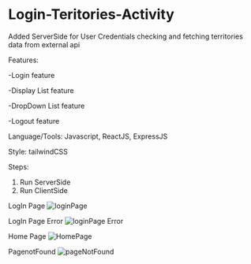 # Login-Teritories-Activity

Added ServerSide for User Credentials checking and fetching territories data from external api

Features:

-Login feature

-Display List feature

-DropDown List feature

-Logout feature

Language/Tools: Javascript, ReactJS, ExpressJS

Style: tailwindCSS

Steps:

1. Run ServerSide
2. Run ClientSide

LogIn Page
![loginPage](https://user-images.githubusercontent.com/110084699/216737112-cca30419-85dd-4201-b050-1159c8364993.png)


LogIn Page Error
![loginPage Error](https://user-images.githubusercontent.com/110084699/216737132-514166be-17b5-4292-99e8-709292729598.png)


Home Page
![HomePage](https://user-images.githubusercontent.com/110084699/216737155-beaf246f-c4e9-4449-855d-3c3db9e62cd5.png)


PagenotFound
![pageNotFound](https://user-images.githubusercontent.com/110084699/216737156-eeebeeb5-c46d-4ec7-bf92-71cd0ae9fc3d.png)
